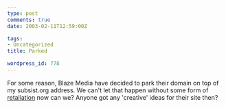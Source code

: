```yaml
---
type: post
comments: true
date: 2003-02-11T12:59:00Z

tags:
- Uncategorized
title: Parked

wordpress_id: 778
---
```


For some reason, Blaze Media have decided to park their domain on top of my subsist.org address. We can't let that happen without some form of [retaliation](http://www.blazemedia.net) now can we? Anyone got any 'creative' ideas for their site then?
